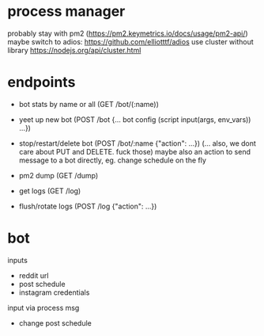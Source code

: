# process manager

probably stay with pm2 (https://pm2.keymetrics.io/docs/usage/pm2-api/)
maybe switch to adios: https://github.com/elliotttf/adios
use cluster without library https://nodejs.org/api/cluster.html

# endpoints

- bot stats by name or all (GET /bot/(:name))
- yeet up new bot (POST /bot {... bot config (script input(args, env_vars)) ...})
- stop/restart/delete bot (POST /bot/:name {"action": ...}) (... also, we dont care about PUT and DELETE. fuck those)
  maybe also an action to send message to a bot directly, eg. change schedule on the fly

- pm2 dump (GET /dump)
- get logs (GET /log)
- flush/rotate logs (POST /log {"action": ...})

# bot

inputs

- reddit url
- post schedule
- instagram credentials

input via process msg

- change post schedule
